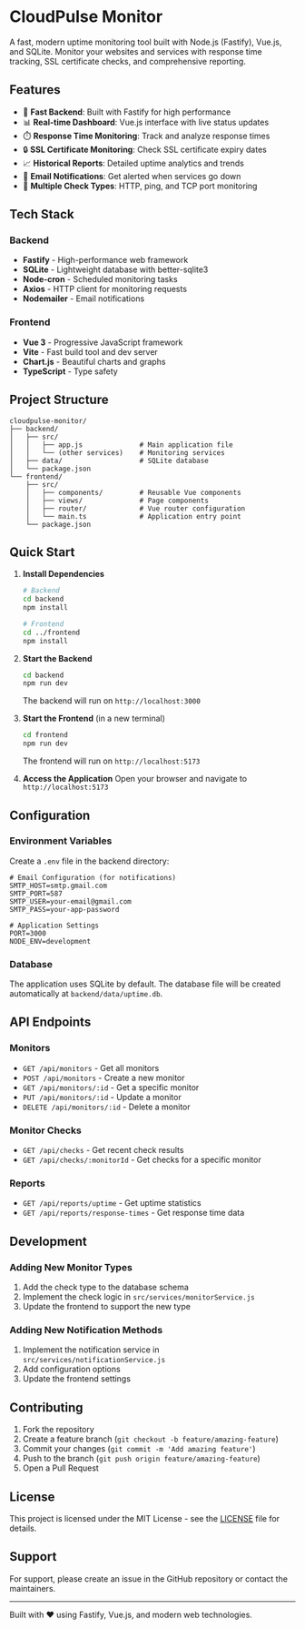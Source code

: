 # CloudPulse Monitor

A fast, modern uptime monitoring tool built with Node.js (Fastify), Vue.js, and SQLite. Monitor your websites and services with response time tracking, SSL certificate checks, and comprehensive reporting.

## Features

- 🚀 **Fast Backend**: Built with Fastify for high performance
- 📊 **Real-time Dashboard**: Vue.js interface with live status updates
- ⏱️ **Response Time Monitoring**: Track and analyze response times
- 🔒 **SSL Certificate Monitoring**: Check SSL certificate expiry dates
- 📈 **Historical Reports**: Detailed uptime analytics and trends
- 📧 **Email Notifications**: Get alerted when services go down
- 🔄 **Multiple Check Types**: HTTP, ping, and TCP port monitoring

## Tech Stack

### Backend
- **Fastify** - High-performance web framework
- **SQLite** - Lightweight database with better-sqlite3
- **Node-cron** - Scheduled monitoring tasks
- **Axios** - HTTP client for monitoring requests
- **Nodemailer** - Email notifications

### Frontend
- **Vue 3** - Progressive JavaScript framework
- **Vite** - Fast build tool and dev server
- **Chart.js** - Beautiful charts and graphs
- **TypeScript** - Type safety

## Project Structure

```
cloudpulse-monitor/
├── backend/
│   ├── src/
│   │   ├── app.js              # Main application file
│   │   └── (other services)    # Monitoring services
│   ├── data/                   # SQLite database
│   └── package.json
└── frontend/
    ├── src/
    │   ├── components/         # Reusable Vue components
    │   ├── views/              # Page components
    │   ├── router/             # Vue router configuration
    │   └── main.ts             # Application entry point
    └── package.json
```

## Quick Start

1. **Install Dependencies**
   ```bash
   # Backend
   cd backend
   npm install

   # Frontend
   cd ../frontend
   npm install
   ```

2. **Start the Backend**
   ```bash
   cd backend
   npm run dev
   ```
   The backend will run on `http://localhost:3000`

3. **Start the Frontend** (in a new terminal)
   ```bash
   cd frontend
   npm run dev
   ```
   The frontend will run on `http://localhost:5173`

4. **Access the Application**
   Open your browser and navigate to `http://localhost:5173`

## Configuration

### Environment Variables

Create a `.env` file in the backend directory:

```env
# Email Configuration (for notifications)
SMTP_HOST=smtp.gmail.com
SMTP_PORT=587
SMTP_USER=your-email@gmail.com
SMTP_PASS=your-app-password

# Application Settings
PORT=3000
NODE_ENV=development
```

### Database

The application uses SQLite by default. The database file will be created automatically at `backend/data/uptime.db`.

## API Endpoints

### Monitors
- `GET /api/monitors` - Get all monitors
- `POST /api/monitors` - Create a new monitor
- `GET /api/monitors/:id` - Get a specific monitor
- `PUT /api/monitors/:id` - Update a monitor
- `DELETE /api/monitors/:id` - Delete a monitor

### Monitor Checks
- `GET /api/checks` - Get recent check results
- `GET /api/checks/:monitorId` - Get checks for a specific monitor

### Reports
- `GET /api/reports/uptime` - Get uptime statistics
- `GET /api/reports/response-times` - Get response time data

## Development

### Adding New Monitor Types

1. Add the check type to the database schema
2. Implement the check logic in `src/services/monitorService.js`
3. Update the frontend to support the new type

### Adding New Notification Methods

1. Implement the notification service in `src/services/notificationService.js`
2. Add configuration options
3. Update the frontend settings

## Contributing

1. Fork the repository
2. Create a feature branch (`git checkout -b feature/amazing-feature`)
3. Commit your changes (`git commit -m 'Add amazing feature'`)
4. Push to the branch (`git push origin feature/amazing-feature`)
5. Open a Pull Request

## License

This project is licensed under the MIT License - see the [LICENSE](LICENSE) file for details.

## Support

For support, please create an issue in the GitHub repository or contact the maintainers.

---

Built with ❤️ using Fastify, Vue.js, and modern web technologies.
